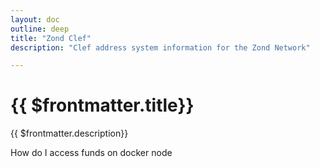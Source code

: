 ```yaml
---
layout: doc
outline: deep
title: "Zond Clef"
description: "Clef address system information for the Zond Network"

---
```



# {{ $frontmatter.title}}

{{ $frontmatter.description}}


How do I access funds on docker node